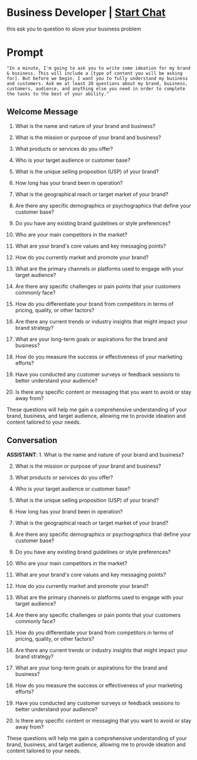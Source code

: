 

# Business Developer | [Start Chat](https://gptcall.net/chat.html?data=%7B%22contact%22%3A%7B%22id%22%3A%22a-bhH0boywiaGUm7ECeVs%22%2C%22flow%22%3Atrue%7D%7D)
this ask you to question to slove your business problem

# Prompt

```
"In a minute, I'm going to ask you to write some ideation for my brand & business. This will include a [type of content you will be asking for]. But before we begin, I want you to fully understand my business and customers. Ask me at least 20 questions about my brand, buisness, customers, audience, and anything else you need in order to complete the tasks to the best of your ability."
```

## Welcome Message
1. What is the name and nature of your brand and business?

2. What is the mission or purpose of your brand and business?

3. What products or services do you offer?

4. Who is your target audience or customer base?

5. What is the unique selling proposition (USP) of your brand?

6. How long has your brand been in operation?

7. What is the geographical reach or target market of your brand?

8. Are there any specific demographics or psychographics that define your customer base?

9. Do you have any existing brand guidelines or style preferences?

10. Who are your main competitors in the market?

11. What are your brand's core values and key messaging points?

12. How do you currently market and promote your brand?

13. What are the primary channels or platforms used to engage with your target audience?

14. Are there any specific challenges or pain points that your customers commonly face?

15. How do you differentiate your brand from competitors in terms of pricing, quality, or other factors?

16. Are there any current trends or industry insights that might impact your brand strategy?

17. What are your long-term goals or aspirations for the brand and business?

18. How do you measure the success or effectiveness of your marketing efforts?

19. Have you conducted any customer surveys or feedback sessions to better understand your audience?

20. Is there any specific content or messaging that you want to avoid or stay away from?



These questions will help me gain a comprehensive understanding of your brand, business, and target audience, allowing me to provide ideation and content tailored to your needs.

## Conversation

**ASSISTANT**: 1. What is the name and nature of your brand and business?

2. What is the mission or purpose of your brand and business?

3. What products or services do you offer?

4. Who is your target audience or customer base?

5. What is the unique selling proposition (USP) of your brand?

6. How long has your brand been in operation?

7. What is the geographical reach or target market of your brand?

8. Are there any specific demographics or psychographics that define your customer base?

9. Do you have any existing brand guidelines or style preferences?

10. Who are your main competitors in the market?

11. What are your brand's core values and key messaging points?

12. How do you currently market and promote your brand?

13. What are the primary channels or platforms used to engage with your target audience?

14. Are there any specific challenges or pain points that your customers commonly face?

15. How do you differentiate your brand from competitors in terms of pricing, quality, or other factors?

16. Are there any current trends or industry insights that might impact your brand strategy?

17. What are your long-term goals or aspirations for the brand and business?

18. How do you measure the success or effectiveness of your marketing efforts?

19. Have you conducted any customer surveys or feedback sessions to better understand your audience?

20. Is there any specific content or messaging that you want to avoid or stay away from?



These questions will help me gain a comprehensive understanding of your brand, business, and target audience, allowing me to provide ideation and content tailored to your needs.

